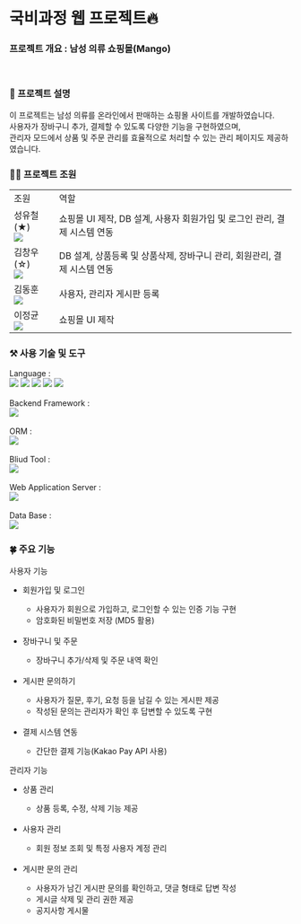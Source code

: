 # 국비과정 웹 프로젝트🔥

### 프로젝트 개요 : 남성 의류 쇼핑몰(Mango)
<br>

### 📌 프로젝트 설명
이 프로젝트는 남성 의류를 온라인에서 판매하는 쇼핑몰 사이트를 개발하였습니다. <br>
사용자가 장바구니 추가, 결제할 수 있도록 다양한 기능을 구현하였으며, <br>
관리자 모드에서 상품 및 주문 관리를 효율적으로 처리할 수 있는 관리 페이지도 제공하였습니다.

### 🧑‍💻 프로젝트 조원
<table>
  <tr><td>조원</td><td>역할</td></tr>
  <tr><td>성유철(★)<br><a href="https://github.com/Yu-Cheol"><img src="https://img.shields.io/badge/GitHub-181717.svg?style=flat&logo=github&logoColor=white" /></a></td><td>쇼핑몰 UI 제작, DB 설계, 사용자 회원가입 및 로그인 관리, 결제 시스템 연동</td></tr>
  <tr><td>김창우(☆)<br><a href="https://github.com/Changwoo3132"><img src="https://img.shields.io/badge/GitHub-181717.svg?style=flat&logo=github&logoColor=white" /></a></td><td>DB 설계, 상품등록 및 상품삭제, 장바구니 관리, 회원관리, 결제 시스템 연동 </td></tr>
  <tr><td>김동훈<br><a href="https://github.com/donghoon3417"><img src="https://img.shields.io/badge/GitHub-181717.svg?style=flat&logo=github&logoColor=white" /></a></td><td>사용자, 관리자 게시판 등록</td></tr>
  <tr><td>이정균<br><a href="https://github.com/leejungKy"><img src="https://img.shields.io/badge/GitHub-181717.svg?style=flat&logo=github&logoColor=white" /></a></td><td>쇼핑몰 UI 제작</td></tr>
</table>

### ⚒️ 사용 기술 및 도구
Language : <br>
<img src="https://img.shields.io/badge/JAVA-007396?style=flat&logo=OpenJDK&logoColor=white"/>
<img src="https://img.shields.io/badge/HTML5-E34F26.svg?style=flat&logo=html5&logoColor=white"/>
<img src="https://img.shields.io/badge/CSS3-1572B6.svg?style=flat&logo=css3&logoColor=white" />
<img src="https://img.shields.io/badge/JavaScript-F7DF1E.svg?style=flat&logo=javascript&logoColor=20232a" />
<img src="https://img.shields.io/badge/JQuery-0769AD.svg?style=flat&logo=jquery&logoColor=white" />
<br><br>
Backend Framework : <br>
<img src="https://img.shields.io/badge/SpringBoot-6DB33F.svg?style=flat&logo=springboot&logoColor=white" />
<br><br>
ORM : <br>
<img src="https://img.shields.io/badge/MyBatis-DD0700.svg?style=flat&logo=mybatis&logoColor=white" />
<br><br>
Bliud Tool : <br>
<img src="https://img.shields.io/badge/Maven-C71A36.svg?style=flat&logo=apachemaven&logoColor=white" />
<br><br>
Web Application Server : <br>
<img src="https://img.shields.io/badge/ApacheTomcat-F8DC75?style=flat&logo=apachetomcat&logoColor=black" />
<br><br>
Data Base : <br>
<img src="https://img.shields.io/badge/Oracle-F80000?style=flat&logo=oracle&logoColor=white" />

### 🍀 주요 기능
<div>
  사용자 기능
    <ul>
      <li>회원가입 및 로그인</li>
      <ul>
        <li>사용자가 회원으로 가입하고, 로그인할 수 있는 인증 기능 구현</li>
        <li>암호화된 비밀번호 저장 (MD5 활용)</li>
      </ul>&nbsp
      <li>장바구니 및 주문</li>
      <ul>
        <li>장바구니 추가/삭제 및 주문 내역 확인</li>
      </ul>&nbsp
      <li>게시판 문의하기</li>
      <ul>
        <li>사용자가 질문, 후기, 요청 등을 남길 수 있는 게시판 제공</li>
        <li>작성된 문의는 관리자가 확인 후 답변할 수 있도록 구현</li>
      </ul>&nbsp
      <li>결제 시스템 연동</li>
      <ul>
        <li>간단한 결제 기능(Kakao Pay API 사용)</li>
      </ul>
    </ul>
  관리자 기능
    <ul>
      <li>상품 관리</li>
      <ul>
        <li>상품 등록, 수정, 삭제 기능 제공</li>
      </ul>&nbsp
      <li>사용자 관리</li>
      <ul>
        <li>회원 정보 조회 및 특정 사용자 계정 관리</li>
      </ul>&nbsp
      <li>게시판 문의 관리</li>
      <ul>
        <li>사용자가 남긴 게시판 문의를 확인하고, 댓글 형태로 답변 작성</li>
        <li>게시글 삭제 및 관리 권한 제공</li>
        <li>공지사항 게시물</li>
      </ul>
    </ul>
</div>
